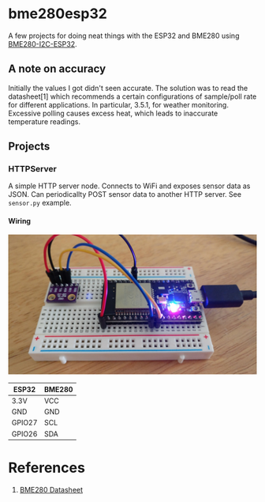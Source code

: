 # bme280esp32

A few projects for doing neat things with the ESP32 and BME280 using [BME280-I2C-ESP32](https://github.com/Takatsuki0204/BME280-I2C-ESP32).

## A note on accuracy

Initially the values I got didn't seen accurate. The solution was to read the datasheet[1] which recommends a certain configurations of sample/poll rate for different applications. In particular, 3.5.1, for weather monitoring. Excessive polling causes excess heat, which leads to inaccurate temperature readings.

## Projects

### HTTPServer

A simple HTTP server node. Connects to WiFi and exposes sensor data as JSON. Can periodicallty POST sensor data to another HTTP server. See `sensor.py` example.

#### Wiring

![HTTPServer wiring](https://raw.githubusercontent.com/wridgers/bme280esp32/master/HTTPServer/breadboard.jpg)

ESP32 | BME280
----- | ------
3.3V | VCC
GND | GND
GPIO27 | SCL
GPIO26 | SDA

# References

1. [BME280 Datasheet](https://ae-bst.resource.bosch.com/media/_tech/media/datasheets/BST-BME280_DS001-12.pdf)
